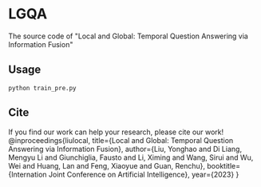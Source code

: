 # LGQA
The source code of "Local and Global: Temporal Question Answering via Information Fusion"
## Usage
```
python train_pre.py
```
## Cite

If you find our work can help your research, please cite our work! <br>
@inproceedings{liulocal,
  title={Local and Global: Temporal Question Answering via Information Fusion},
  author={Liu, Yonghao and Di Liang, Mengyu Li and Giunchiglia, Fausto and Li, Ximing and Wang, Sirui and Wu, Wei and Huang, Lan and Feng, Xiaoyue and Guan, Renchu},
  booktitle={Internation Joint Conference on Artificial Intelligence},
  year={2023}
}
